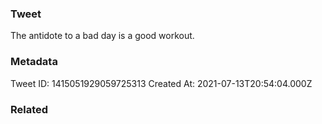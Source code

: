 ### Tweet
The antidote to a bad day is a good workout.

### Metadata
Tweet ID: 1415051929059725313
Created At: 2021-07-13T20:54:04.000Z

### Related

